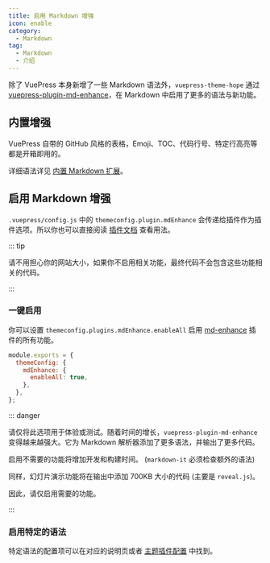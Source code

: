 ```yaml
---
title: 启用 Markdown 增强
icon: enable
category:
  - Markdown
tag:
  - Markdown
  - 介绍
---
```


除了 VuePress 本身新增了一些 Markdown 语法外，`vuepress-theme-hope` 通过 [vuepress-plugin-md-enhance][md-enhance]，在 Markdown 中启用了更多的语法与新功能。

<!-- more -->

## 内置增强

VuePress 自带的 GitHub 风格的表格，Emoji、TOC、代码行号、特定行高亮等都是开箱即用的。

详细语法详见 [内置 Markdown 扩展](../../cookbook/vuepress/markdown.md)。

## 启用 Markdown 增强

`.vuepress/config.js` 中的 `themeconfig.plugin.mdEnhance` 会传递给插件作为插件选项。所以你也可以直接阅读 [插件文档][md-enhance] 查看用法。

::: tip

请不用担心你的网站大小，如果你不启用相关功能，最终代码不会包含这些功能相关的代码。

:::

### 一键启用

你可以设置 `themeconfig.plugins.mdEnhance.enableAll` 启用 [md-enhance][md-enhance] 插件的所有功能。

```js {3-5}
module.exports = {
  themeConfig: {
    mdEnhance: {
      enableAll: true,
    },
  },
};
```

::: danger

请仅将此选项用于体验或测试。随着时间的增长，`vuepress-plugin-md-enhance` 变得越来越强大。它为 Markdown 解析器添加了更多语法，并输出了更多代码。

启用不需要的功能将增加开发和构建时间。 (`markdown-it` 必须检查额外的语法)

同样，幻灯片演示功能将在输出中添加 700KB 大小的代码 (主要是 `reveal.js`)。

因此，请仅启用需要的功能。

:::

### 启用特定的语法

特定语法的配置项可以在对应的说明页或者 [主题插件配置](../../config/plugins/md-enhance.md) 中找到。

[md-enhance]: https://vuepress-theme-hope.github.io/v2/md-enhance/zh/
